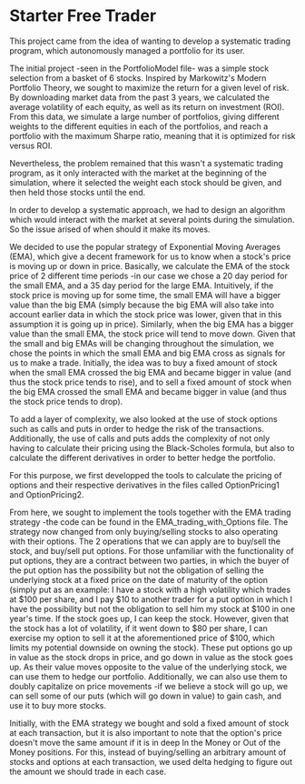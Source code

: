 # Starter Free Trader

This project came from the idea of wanting to develop a systematic trading program, which autonomously managed a portfolio for its user. 

The initial project -seen in the PortfolioModel file- was a simple stock selection from a basket of 6 stocks. Inspired by Markowitz's Modern Portfolio Theory, we sought to maximize the return for a given level of risk. By downloading market data from the past 3 years, we calculated the average volatility of each equity, as well as its return on investment (ROI). From this data, we simulate a large number of portfolios, giving different weights to the different equities in each of the portfolios, and reach a portfolio with the maximum Sharpe ratio, meaning that it is optimized for risk versus ROI.

Nevertheless, the problem remained that this wasn't a systematic trading program, as it only interacted with the market at the beginning of the simulation, where it selected the weight each stock should be given, and then held those stocks until the end.

In order to develop a systematic approach, we had to design an algorithm which would interact with the market at several points during the simulation. So the issue arised of when should it make its moves.

We decided to use the popular strategy of Exponential Moving Averages (EMA), which give a decent framework for us to know when a stock's price is moving up or down in price. Basically, we calculate the EMA of the stock price of 2 different time periods -in our case we chose a 20 day period for the small EMA, and a 35 day period for the large EMA. Intuitively, if the stock price is moving up for some time, the small EMA will have a bigger value than the big EMA (simply because the big EMA will also take into account earlier data in which the stock price was lower, given that in this assumption it is going up in price). Similarly, when the big EMA has a bigger value than the small EMA, the stock price will tend to move down. Given that the small and big EMAs will be changing throughout the simulation, we chose the points in which the small EMA and big EMA cross as signals for us to make a trade. Initially, the idea was to buy a fixed amount of stock when the small EMA crossed the big EMA and became bigger in value (and thus the stock price tends to rise), and to sell a fixed amount of stock when the big EMA crossed the small EMA and became bigger in value (and thus the stock price tends to drop).

To add a layer of complexity, we also looked at the use of stock options such as calls and puts in order to hedge the risk of the transactions. Additionally, the use of calls and puts adds the complexity of not only having to calculate their pricing using the Black-Scholes formula, but also to calculate the different derivatives in order to better hedge the portfolio.

For this purpose, we first developped the tools to calculate the pricing of options and their respective derivatives in the files called OptionPricing1 and OptionPricing2.

From here, we sought to implement the tools together with the EMA trading strategy -the code can be found in the EMA_trading_with_Options file. The strategy now changed from only buying/selling stocks to also operating with their options. The 2 operations that we can apply are to buy/sell the stock, and buy/sell put options. For those unfamiliar with the functionality of put options, they are a contract between two parties, in which the buyer of the put option has the possibility but not the obligation of selling the underlying stock at a fixed price on the date of maturity of the option (simply put as an example: I have a stock with a high volatility which trades at $100 per share, and I pay $10 to another trader for a put option in which I have the possibility but not the obligation to sell him my stock at $100 in one year's time. If the stock goes up, I can keep the stock. However, given that the stock has a lot of volatility, if it went down to $80 per share, I can exercise my option to sell it at the aforementioned price of $100, which limits my potential downside on owning the stock). These put options go up in value as the stock drops in price, and go down in value as the stock goes up. As their value moves opposite to the value of the underlying stock, we can use them to hedge our portfolio. Additionally, we can also use them to doubly capitalize on price movements -if we believe a stock will go up, we can sell some of our puts (which will go down in value) to gain cash, and use it to buy more stocks.

Initially, with the EMA strategy we bought and sold a fixed amount of stock at each transaction, but it is also important to note that the option's price doesn't move the same amount if it is in deep In the Money or Out of the Money positions. For this, instead of buying/selling an arbitrary amount of stocks and options at each transaction, we used delta hedging to figure out the amount we should trade in each case.
